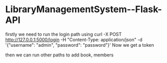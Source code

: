 # LibraryManagementSystem--Flask-API

firstly we need to run the login path using
  curl -X POST http://127.0.0.1:5000/login  -H "Content-Type: application/json" -d '{"username": "admin", "password": "password"}'
Now we get a token

then we can run other paths to add book, members

